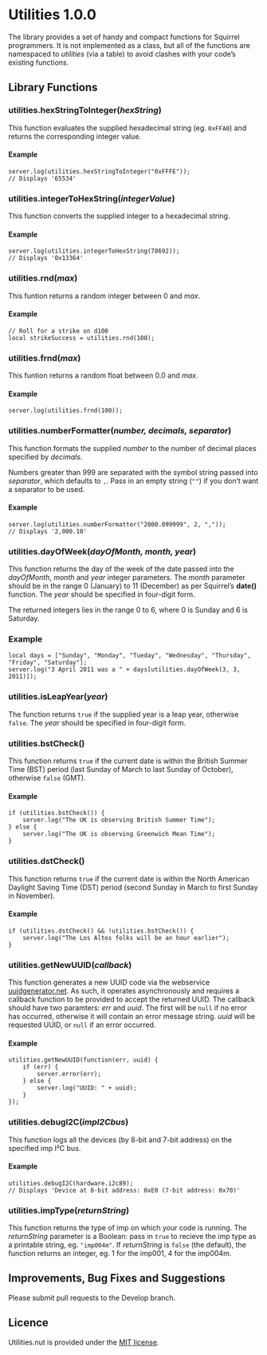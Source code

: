 # Utilities 1.0.0

The library provides a set of handy and compact functions for Squirrel programmers. It is not implemented as a class, but all of the functions are namespaced to *utilities* (via a table) to avoid clashes with your code’s existing functions.

## Library Functions

### utilities.hexStringToInteger(*hexString*)

This function evaluates the supplied hexadecimal string (eg. `0xFFA0`) and returns the corresponding integer value.

#### Example

```
server.log(utilities.hexStringToInteger("0xFFFE"));
// Displays '65534'
```

### utilities.integerToHexString(*integerValue*)

This function converts the supplied integer to a hexadecimal string.

#### Example

```
server.log(utilities.integerToHexString(78692));
// Displays '0x13364'
```

### utilities.rnd(*max*)

This funtion returns a random integer between 0 and *max*.

#### Example

```
// Roll for a strike on d100
local strikeSuccess = utilities.rnd(100);
```

### utilities.frnd(*max*)

This funtion returns a random float between 0.0 and *max*.

#### Example

```
server.log(utilities.frnd(100));
```

### utilities.numberFormatter(*number, decimals, separator*)

This function formats the supplied *number* to the number of decimal places specified by *decimals*.

Numbers greater than 999 are separated with the symbol string passed into *separator*, which defaults to `,`. Pass in an empty string (`""`) if you don’t want a separator to be used.

#### Example

```
server.log(utilities.numberFormatter("2000.099999", 2, ","));
// Displays '2,000.10'
```

### utilities.dayOfWeek(*dayOfMonth, month, year*)

This function returns the day of the week of the date passed into the *dayOfMonth*, *month* and *year* integer parameters. The *month* parameter should be in the range 0 (January) to 11 (December) as per Squirrel’s **date()** function. The *year* should be specified in four-digit form.

The returned integers lies in the range 0 to 6, where 0 is Sunday and 6 is Saturday.

### Example

```
local days = ["Sunday", "Monday", "Tueday", "Wednesday", "Thursday", "Friday", "Saturday"];
server.log("3 April 2011 was a " + days[utilities.dayOfWeek(3, 3, 2011)]);
```

### utilities.isLeapYear(*year*)

The function returns `true` if the supplied year is a leap year, otherwise `false`. The *year* should be specified in four-digit form.

### utilities.bstCheck()

This function returns `true` if the current date is within the British Summer Time (BST) period (last Sunday of March to last Sunday of October), otherwise `false` (GMT).

#### Example

```
if (utilities.bstCheck()) {
    server.log("The UK is observing British Summer Time");
} else {
    server.log("The UK is observing Greenwich Mean Time");
}
```

### utilities.dstCheck()

This function returns `true` if the current date is within the North American Daylight Saving Time (DST) period (second Sunday in March to first Sunday in November).

#### Example

```
if (utilities.dstCheck() && !utilities.bstCheck()) {
    server.log("The Los Altos folks will be an hour earlier");
}
```

### utilities.getNewUUID(*callback*)

This function generates a new UUID code via the webservice [uuidgenerator.net](https://www.uuidgenerator.net/). As such, it operates asynchronously and requires a callback function to be provided to accept the returned UUID. The callback should have two paramters: *err* and *uuid*. The first will be `null` if no error has occurred, otherwise it will contain an error message string. *uuid* will be requested UUID, or `null` if an error occurred.

#### Example

```
utilities.getNewUUID(function(err, uuid) {
    if (err) {
        server.error(err);
    } else {
        server.log("UUID: " + uuid);
    }
});
```

### utilities.debugI2C(*impI2Cbus*)

This function logs all the devices (by 8-bit and 7-bit address) on the specified imp I&sup2;C bus.

#### Example

```
utilities.debugI2C(hardware.i2c89);
// Displays 'Device at 8-bit address: 0xE0 (7-bit address: 0x70)'
```

### utilities.impType(*returnString*)

This function returns the type of imp on which your code is running. The *returnString* parameter is a Boolean: pass in `true` to recieve the imp type as a printable string, eg. `"imp004m"`. If *returnString* is `false` (the default), the function returns an integer, eg. 1 for the imp001, 4 for the imp004m.

## Improvements, Bug Fixes and Suggestions

Please submit pull requests to the Develop branch.

## Licence

Utilities.nut is provided under the [MIT license](./LICENSE).
